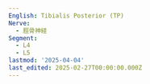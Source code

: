 ```yaml
---
English: Tibialis Posterior (TP)
Nerve:
  - 脛骨神経
Segment:
  - L4
  - L5
lastmod: '2025-04-04'
last_edited: 2025-02-27T00:00:00.000Z
---
```



